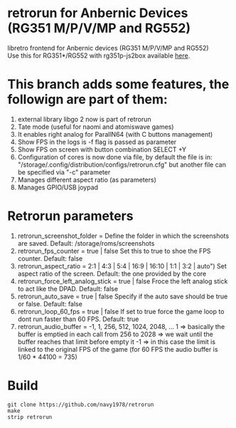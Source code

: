# retrorun for Anbernic Devices (RG351 M/P/V/MP and RG552)
libretro frontend for Anbernic devices (RG351 M/P/V/MP and RG552)\
Use this for RG351*/RG552 with rg351p-js2box available [here](https://github.com/christianhaitian/RG351P_virtual-gamepad).

# This branch adds some features, the followign are part of them:
1) external library libgo 2 now is part of retrorun
2) Tate mode (useful for naomi and atomiswave games)
3) It enables right analog for ParallN64 (with C buttons management)
4) Show FPS in the logs is -f flag is passed as parameter
5) Show FPS on screen with button combination SELECT +Y
6) Configuration of cores is now done via file, by default the file is in: "/storage/.config/distribution/configs/retrorun.cfg" but another file can be specified via "-c" parameter
7) Manages different aspect ratio (as parameters)
8) Manages GPIO/USB joypad


Retrorun parameters
======
1)  retrorun_screenshot_folder = <whatever>
    Define the folder in which the screenshots are saved. Default: /storage/roms/screenshots
2)  retrorun_fps_counter = true | false
    Set this to true to shoe the FPS counter. Default: false
3)  retrorun_aspect_ratio = 2:1 | 4:3 | 5:4 | 16:9 | 16:10 | 1:1 | 3:2 | auto")
    Set aspect ratio of the screen. Default: the one provided by the core
4)  retrorun_force_left_analog_stick = true | false
    Froce the left analog stick to act like the DPAD. Default: false
5) retrorun_auto_save = true | false
    Specify if the auto save should be true or false. Default: false
6)  retrorun_loop_60_fps = true | false
    If set to true force the game loop to dont run faster than 60 FPS. Default: true
7) retrorun_audio_buffer = -1, 1, 256, 512, 1024, 2048, ...
    1 => basically the buffer is emptied in each call
    from 256 to 2028 => we wait until the buffer reaches that limit before empty it
    -1 => in this case the limit is linked to the original FPS of the game (for 60 FPS the audio buffer is 1/60 * 44100 = 735)



Build
======
```
git clone https://github.com/navy1978/retrorun
make
strip retrorun
```
